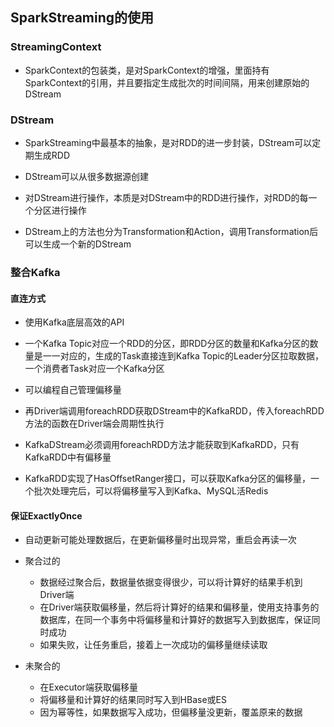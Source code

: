 ## **SparkStreaming的使用**

### StreamingContext

- SparkContext的包装类，是对SparkContext的增强，里面持有SparkContext的引用，并且要指定生成批次的时间间隔，用来创建原始的DStream

### DStream

- SparkStreaming中最基本的抽象，是对RDD的进一步封装，DStream可以定期生成RDD



- DStream可以从很多数据源创建



- 对DStream进行操作，本质是对DStream中的RDD进行操作，对RDD的每一个分区进行操作



- DStream上的方法也分为Transformation和Action，调用Transformation后可以生成一个新的DStream

### 整合Kafka

#### 直连方式

- 使用Kafka底层高效的API



- 一个Kafka Topic对应一个RDD的分区，即RDD分区的数量和Kafka分区的数量是一一对应的，生成的Task直接连到Kafka Topic的Leader分区拉取数据，一个消费者Task对应一个Kafka分区



- 可以编程自己管理偏移量



- 再Driver端调用foreachRDD获取DStream中的KafkaRDD，传入foreachRDD方法的函数在Driver端会周期性执行



- KafkaDStream必须调用foreachRDD方法才能获取到KafkaRDD，只有KafkaRDD中有偏移量



- KafkaRDD实现了HasOffsetRanger接口，可以获取Kafka分区的偏移量，一个批次处理完后，可以将偏移量写入到Kafka、MySQL活Redis

#### 保证ExactlyOnce

- 自动更新可能处理数据后，在更新偏移量时出现异常，重启会再读一次



- 聚合过的
  - 数据经过聚合后，数据量依据变得很少，可以将计算好的结果手机到Driver端
  - 在Driver端获取偏移量，然后将计算好的结果和偏移量，使用支持事务的数据库，在同一个事务中将偏移量和计算好的数据写入到数据库，保证同时成功
  - 如果失败，让任务重启，接着上一次成功的偏移量继续读取



- 未聚合的
  - 在Executor端获取偏移量
  - 将偏移量和计算好的结果同时写入到HBase或ES
  - 因为幂等性，如果数据写入成功，但偏移量没更新，覆盖原来的数据